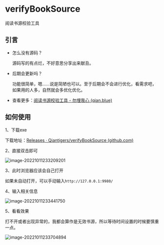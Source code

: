# verifyBookSource

阅读书源校验工具

## 引言

* 怎么没有源码？

  源码写的有点烂，不好意思分享出来献丑。

* 后期会更新吗？

  功能很简单，嗯……说是简陋也可以。至于后期会不会进行优化，看需求吧，如果用的人多，自然就会多优化优化。

* 查看更多：[阅读书源校验工具 - 勿埋我心 (qian.blue)](https://www.qian.blue/archives/verifyBookSource.html)

## 如何使用

1、下载exe

下载地址：[Releases · Qiantigers/verifyBookSource (github.com)](https://github.com/Qiantigers/verifyBookSource/releases)

2、直接双击即可

![image-20221011233209201](https://a-image.1ove.club/image/2022/10/515eaf2ab43440197aa58d5826687562.png)

3、此时浏览器应该会自己打开

如果未自动打开，可以手动输入`http://127.0.0.1:9980/`

4、输入相关信息

![image-20221011233441750](https://a-image.1ove.club/image/2022/10/28d725dfd6e43a83fb777bdc2cbf96e3.png)

5、看看效果

打不开或者出现异常的，我都会算作是无效书源，所以等待时间设置的时候要慎重一点。

![image-20221011233704894](https://a-image.1ove.club/image/2022/10/28a965b50d05b38ad26cee720fc78e5b.png)
